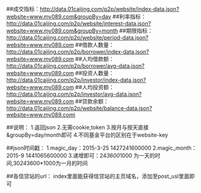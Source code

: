 ##成交指标：http://data.01caijing.com/p2p/website/index-data.json?website=www.my089.com&groupBy=day
##利率指标：http://data.01caijing.com/p2p/website/interest-data.json?website=www.my089.com&groupBy=month
##期限指标：http://data.01caijing.com/p2p/website/period-data.json?website=www.my089.com
##借款人数量：http://data.01caijing.com/p2p/borrower/index-data.json?website=www.my089.com
##人均借款额：http://data.01caijing.com/p2p/borrower/avg-data.json?website=www.my089.com
##投资人数量：http://data.01caijing.com/p2p/investor/index-data.json?website=www.my089.com
##人均投资额：http://data.01caijing.com/p2p/investor/avg-data.json?website=www.my089.com
##贷款余额：http://data.01caijing.com/p2p/website/balance-data.json?website=www.my089.comi


##说明：
1.返回json
2.无需cookie,token
3.按月与按天直接&groupBy=day/month即可
4.不同基金平台的区别在于website-key

##json时间戳：
1.magic_day：2015-3-25  1427241600000
2.magic_month：2015-9 1441065600000
3.递增即可：24*3600*1000 为一天的时间,30*24*3600*1000为一月的时间

##各信贷站的url：
index里面能获得信贷站的主页域名，添加至post_usl里面即可
